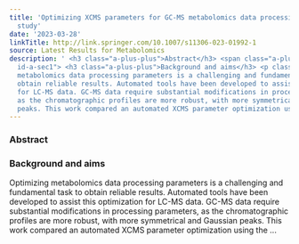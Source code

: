 ```yaml
---
title: 'Optimizing XCMS parameters for GC-MS metabolomics data processing: a case
  study'
date: '2023-03-28'
linkTitle: http://link.springer.com/10.1007/s11306-023-01992-1
source: Latest Results for Metabolomics
description: ' <h3 class="a-plus-plus">Abstract</h3> <span class="a-plus-plus abstract-section
  id-a-sec1"> <h3 class="a-plus-plus">Background and aims</h3> <p class="a-plus-plus">Optimizing
  metabolomics data processing parameters is a challenging and fundamental task to
  obtain reliable results. Automated tools have been developed to assist this optimization
  for LC-MS data. GC-MS data require substantial modifications in processing parameters,
  as the chromatographic profiles are more robust, with more symmetrical and Gaussian
  peaks. This work compared an automated XCMS parameter optimization using the ...'
---
```

 <h3 class="a-plus-plus">Abstract</h3> <span class="a-plus-plus abstract-section id-a-sec1"> <h3 class="a-plus-plus">Background and aims</h3> <p class="a-plus-plus">Optimizing metabolomics data processing parameters is a challenging and fundamental task to obtain reliable results. Automated tools have been developed to assist this optimization for LC-MS data. GC-MS data require substantial modifications in processing parameters, as the chromatographic profiles are more robust, with more symmetrical and Gaussian peaks. This work compared an automated XCMS parameter optimization using the ...